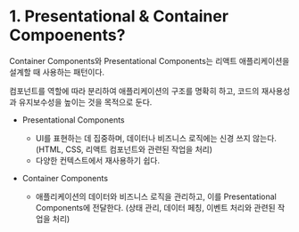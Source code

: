 # 1. Presentational & Container Compoenents?

Container Components와 Presentational Components는 리액트 애플리케이션을 설계할 때 사용하는 패턴이다.

컴포넌트를 역할에 따라 분리하여 애플리케이션의 구조를 명확히 하고, 코드의 재사용성과 유지보수성을 높이는 것을 목적으로 둔다.

- Presentational Components

  - UI를 표현하는 데 집중하며, 데이터나 비즈니스 로직에는 신경 쓰지 않는다. (HTML, CSS, 리액트 컴포넌트와 관련된 작업을 처리)
  - 다양한 컨텍스트에서 재사용하기 쉽다.

- Container Components
  - 애플리케이션의 데이터와 비즈니스 로직을 관리하고, 이를 Presentational Components에 전달한다. (상태 관리, 데이터 페칭, 이벤트 처리와 관련된 작업을 처리)
